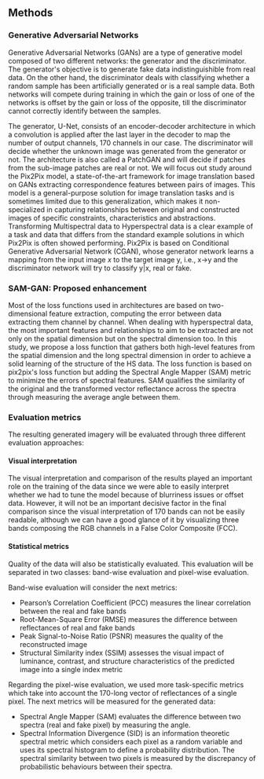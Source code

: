## Methods
### Generative Adversarial Networks
Generative Adversarial Networks (GANs) are a type of generative model composed of two different networks: the generator and the discriminator. The generator's objective is to generate fake data indistinguishible from real data. On the other hand, the discriminator deals with classifying whether a random sample has been artificially generated or is a real sample data. Both networks will compete during training in which the gain or loss of one of the networks is offset by the gain or loss of the opposite, till the discriminator cannot correctly identify between the samples.

The generator, U-Net, consists of an encoder-decoder architecture in which a convolution is applied after the last layer in the decoder to map the number of output channels, 170 channels in our case.
The discriminator will decide whether the unknown image was generated from the generator or not. The architecture is also called a PatchGAN and will decide if patches from the sub-image patches are real or not.
We will focus out study around the Pix2Pix model, a state-of-the-art framework for image translation based on GANs extracting correspondence features between pairs of images. This model is a general-purpose solution for image translation tasks and is sometimes limited due to this generalization, which makes it non-specialized in capturing relationships between original and constructed images of specific constraints, characteristics and abstractions.
Transforming Multispectral data to Hyperspectral data is a clear example of a task and data that differs from the standard example solutions in which Pix2Pix is often showed performing.
Pix2Pix is based on Conditional Generative Adversarial Network (CGAN), whose generator network learns a mapping from the input image $x$ to the target image y, i.e., x->y and the discriminator network will try to classify y|x, real or fake.

### SAM-GAN: Proposed enhancement
Most of the loss functions used in architectures are based on two-dimensional feature extraction, computing the error between data extracting them channel by channel. When dealing with hyperspectral data, the most important features and relationships to aim to be extracted are not only on the spatial dimension but on the spectral dimension too. In this study, we propose a loss function that gathers both high-level features from the spatial dimension and the long spectral dimension in order to achieve a solid learning of the structure of the HS data.
The loss function is based on pix2pix's loss function but adding the Spectral Angle Mapper (SAM) metric to minimize the errors of spectral features. SAM qualifies the similarity of the original and the transformed vector reflectance across the spectra through measuring the average angle between them.


### Evaluation metrics
The resulting generated imagery will be evaluated through three different evaluation approaches:

#### Visual interpretation
The visual interpretation and comparison of the results played an important role on the training of the data since we were able to easily interpret whether we had to tune the model because of blurriness issues or offset data. However, it will not be an important decisive factor in the final comparison since the visual interpretation of 170 bands can not be easily readable, although we can have a good glance of it by visualizing three bands composing the RGB channels in a False Color Composite (FCC).

#### Statistical metrics
Quality of the data will also be statistically evaluated. This evaluation will be separated in two classes: band-wise evaluation and pixel-wise evaluation.

Band-wise evaluation will consider the next metrics:
* Pearson’s Correlation Coefficient (PCC) measures the  linear correlation between the real and fake bands
* Root-Mean-Square Error (RMSE) measures the difference between reflectances of real and fake bands
* Peak Signal-to-Noise Ratio (PSNR) measures the quality of the reconstructed image
* Structural Similarity index (SSIM) assesses the visual impact of luminance, contrast, and structure characteristics of the predicted image into a single index metric

Regarding the pixel-wise evaluation, we used more task-specific metrics which take into account the 170-long vector of reflectances of a single pixel. The next metrics will be measured for the generated data:
* Spectral Angle Mapper (SAM) evaluates the difference between two spectra (real and fake pixel) by measuring the angle.
* Spectral Information Divergence (SID) is an information theoretic spectral metric which considers each pixel as a random variable and uses its spectral histogram to define a probability distribution. The spectral similarity between two pixels is measured by the discrepancy of probabilistic behaviours between their spectra.
